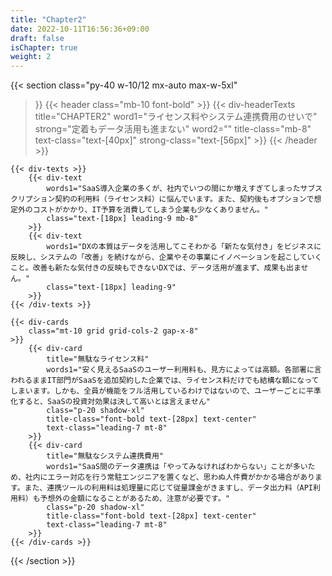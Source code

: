 ```yaml
---
title: "Chapter2"
date: 2022-10-11T16:56:36+09:00
draft: false
isChapter: true
weight: 2
---
```


{{< section
    class="py-40 w-10/12 mx-auto max-w-5xl"
>}}
    {{< header
        class="mb-10 font-bold"
    >}}
        {{< div-headerTexts
            title="CHAPTER2"
            word1="ライセンス料やシステム連携費用のせいで"
            strong="定着もデータ活用も進まない"
            word2=""
            title-class="mb-8"
            text-class="text-[40px]"
            strong-class="text-[56px]"
        >}}
    {{< /header >}}

    {{< div-texts >}}
        {{< div-text
            words1="SaaS導入企業の多くが、社内でいつの間にか増えすぎてしまったサブスクリプション契約の利用料（ライセンス料）に悩んでいます。また、契約後もオプションで想定外のコストがかかり、IT予算を消費してしまう企業も少なくありません。"
            class="text-[18px] leading-9 mb-8"
        >}} 
        {{< div-text
            words1="DXの本質はデータを活用してこそわかる「新たな気付き」をビジネスに反映し、システムの「改善」を続けながら、企業やその事業にイノベーションを起こしていくこと。改善も新たな気付きの反映もできないDXでは、データ活用が進まず、成果も出ません。"
            class="text-[18px] leading-9"
        >}} 
    {{< /div-texts >}}

    {{< div-cards 
        class="mt-10 grid grid-cols-2 gap-x-8"
    >}}
        {{< div-card
            title="無駄なライセンス料"
            words1="安く見えるSaaSのユーザー利用料も、見方によっては高額。各部署に言われるままIT部門がSaaSを追加契約した企業では、ライセンス料だけでも結構な額になってしまいます。しかも、全員が機能をフル活用しているわけではないので、ユーザーごとに平準化すると、SaaSの投資対効果は決して高いとは言えません"
            class="p-20 shadow-xl"
            title-class="font-bold text-[28px] text-center"
            text-class="leading-7 mt-8"
        >}}
        {{< div-card
            title="無駄なシステム連携費用"
            words1="SaaS間のデータ連携は「やってみなければわからない」ことが多いため、社内にエラー対応を行う常駐エンジニアを置くなど、思わぬ人件費がかかる場合があります。また、連携ツールの利用料は処理量に応じて従量課金がきますし、データ出力料（API利用料）も予想外の金額になることがあるため、注意が必要です。"
            class="p-20 shadow-xl"
            title-class="font-bold text-[28px] text-center"
            text-class="leading-7 mt-8"
        >}}
    {{< /div-cards >}}
{{< /section >}}
